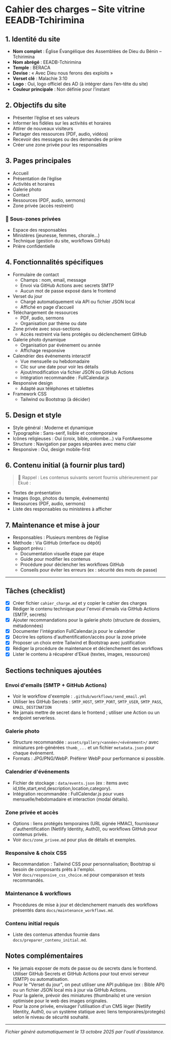 # Cahier des charges – Site vitrine EEADB-Tchirimina

## 1. Identité du site
- **Nom complet** : Église Évangélique des Assemblées de Dieu du Bénin – Tchirimina
- **Nom abrégé** : EEADB-Tchirimina
- **Temple** : BERACA
- **Devise** : « Avec Dieu nous ferons des exploits »
- **Verset clé** : Malachie 3:10
- **Logo** : Oui, logo officiel des AD (à intégrer dans l’en-tête du site)
- **Couleur principale** : Non définie pour l’instant

## 2. Objectifs du site
- Présenter l’église et ses valeurs
- Informer les fidèles sur les activités et horaires
- Attirer de nouveaux visiteurs
- Partager des ressources (PDF, audio, vidéos)
- Recevoir des messages ou des demandes de prière
- Créer une zone privée pour les responsables

## 3. Pages principales
- Accueil
- Présentation de l’église
- Activités et horaires
- Galerie photo
- Contact
- Ressources (PDF, audio, sermons)
- Zone privée (accès restreint)

### 🔐 Sous-zones privées
- Espace des responsables
- Ministères (jeunesse, femmes, chorale…)
- Technique (gestion du site, workflows GitHub)
- Prière confidentielle

## 4. Fonctionnalités spécifiques
- Formulaire de contact
  - Champs : nom, email, message
  - Envoi via GitHub Actions avec secrets SMTP
  - Aucun mot de passe exposé dans le frontend
- Verset du jour
  - Chargé automatiquement via API ou fichier JSON local
  - Affiché en page d’accueil
- Téléchargement de ressources
  - PDF, audio, sermons
  - Organisation par thème ou date
- Zone privée avec sous-sections
  - Accès restreint via liens protégés ou déclenchement GitHub
- Galerie photo dynamique
  - Organisation par événement ou année
  - Affichage responsive
- Calendrier des événements interactif
  - Vue mensuelle ou hebdomadaire
  - Clic sur une date pour voir les détails
  - Ajout/modification via fichier JSON ou GitHub Actions
  - Intégration recommandée : FullCalendar.js
- Responsive design
  - Adapté aux téléphones et tablettes
- Framework CSS
  - Tailwind ou Bootstrap (à décider)

## 5. Design et style
- Style général : Moderne et dynamique
- Typographie : Sans-serif, lisible et contemporaine
- Icônes religieuses : Oui (croix, bible, colombe…) via FontAwesome
- Structure : Navigation par pages séparées avec menu clair
- Responsive : Oui, design mobile-first

## 6. Contenu initial (à fournir plus tard)
> 🔔 Rappel : Les contenus suivants seront fournis ultérieurement par Ekué :
- Textes de présentation
- Images (logo, photos du temple, événements)
- Ressources (PDF, audio, sermons)
- Liste des responsables ou ministères à afficher

## 7. Maintenance et mise à jour
- Responsables : Plusieurs membres de l’église
- Méthode : Via GitHub (interface ou dépôt)
- Support prévu :
  - Documentation visuelle étape par étape
  - Guide pour modifier les contenus
  - Procédure pour déclencher les workflows GitHub
  - Conseils pour éviter les erreurs (ex : sécurité des mots de passe)

---

## Tâches (checklist)
- [x] Créer fichier `cahier_charge.md` et y copier le cahier des charges
- [x] Rédiger le contenu technique pour l'envoi d'emails via GitHub Actions (SMTP, secrets)
- [x] Ajouter recommandations pour la galerie photo (structure de dossiers, métadonnées)
- [x] Documenter l'intégration FullCalendar.js pour le calendrier
- [x] Décrire les options d'authentification/accès pour la zone privée
- [x] Proposer un choix entre Tailwind et Bootstrap avec justification
- [x] Rédiger la procédure de maintenance et déclenchement des workflows
- [x] Lister le contenu à récupérer d'Ekué (textes, images, ressources)

## Sections techniques ajoutées

### Envoi d'emails (SMTP + GitHub Actions)
- Voir le workflow d'exemple : `.github/workflows/send_email.yml`
- Utiliser les GitHub Secrets : `SMTP_HOST`, `SMTP_PORT`, `SMTP_USER`, `SMTP_PASS`, `EMAIL_DESTINATION`
- Ne jamais mettre de secret dans le frontend ; utiliser une Action ou un endpoint serverless.

### Galerie photo
- Structure recommandée : `assets/gallery/<année>/<événement>/` avec miniatures pré-générées `thumb_...` et un fichier `metadata.json` pour chaque événement.
- Formats : JPG/PNG/WebP. Préférer WebP pour performance si possible.

### Calendrier d'événements
- Fichier de stockage : `data/events.json` (ex : items avec id,title,start,end,description,location,category).
- Intégration recommandée : FullCalendar.js pour vues mensuelle/hebdomadaire et interaction (modal détails).

### Zone privée et accès
- Options : liens protégés temporaires (URL signée HMAC), fournisseur d'authentification (Netlify Identity, Auth0), ou workflows GitHub pour contenus privés.
- Voir `docs/zone_privee.md` pour plus de détails et exemples.

### Responsive & choix CSS
- Recommandation : Tailwind CSS pour personnalisation; Bootstrap si besoin de composants prêts à l'emploi.
- Voir `docs/responsive_css_choice.md` pour comparaison et tests recommandés.

### Maintenance & workflows
- Procédures de mise à jour et déclenchement manuels des workflows présentés dans `docs/maintenance_workflows.md`.

### Contenu initial requis
- Liste des contenus attendus fournie dans `docs/preparer_contenu_initial.md`.

## Notes complémentaires
- Ne jamais exposer de mots de passe ou de secrets dans le frontend. Utiliser GitHub Secrets et GitHub Actions pour tout envoi serveur (SMTP) ou automatisation.
- Pour le "Verset du jour", on peut utiliser une API publique (ex : Bible API) ou un fichier JSON local mis à jour via GitHub Actions.
- Pour la galerie, prévoir des miniatures (thumbnails) et une version optimisée pour le web des images originales.
- Pour la zone privée, envisager l'utilisation d'un CMS léger (Netlify Identity, Auth0, ou un système statique avec liens temporaires/protegés) selon le niveau de sécurité souhaité.

---

_Fichier généré automatiquement le 13 octobre 2025 par l'outil d'assistance._
